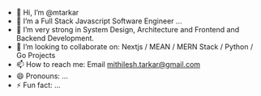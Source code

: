 - 👋 Hi, I’m @mtarkar
- 👀 I’m a Full Stack Javascript Software Engineer ...
- 🌱 I’m very strong in System Design, Architecture and Frontend and Backend Development. 
- 💞️ I’m looking to collaborate on: Nextjs / MEAN / MERN Stack / Python / Go Projects 
- 📫 How to reach me: Email mithilesh.tarkar@gmail.com
- 😄 Pronouns: ...
- ⚡ Fun fact: ...

<!---
mtarkar/mtarkar is a ✨ special ✨ repository because its `README.md` (this file) appears on your GitHub profile.
You can click the Preview link to take a look at your changes.
--->
